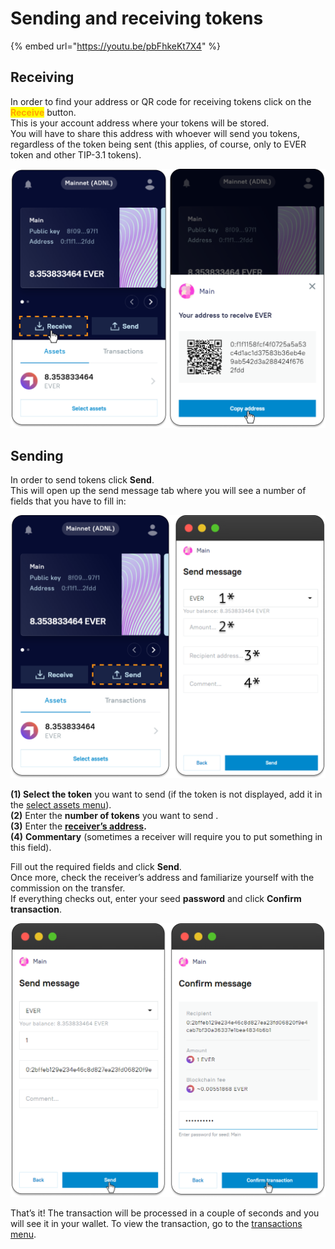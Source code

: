 # Sending and receiving tokens

{% embed url="https://youtu.be/pbFhkeKt7X4" %}

## Receiving

In order to find your address or QR code for receiving tokens click on the <mark style="color:orange;">**Receive**</mark> <mark style="color:orange;"></mark><mark style="color:orange;"></mark> button. \
This is your account address where your tokens will be stored. \
You will have to share this address with whoever will send you tokens, regardless of the token being sent (this applies, of course, only to EVER token and other TIP-3.1 tokens).

![](<../.gitbook/assets/image (12).png>)

## Sending

In order to send tokens click **Send**. \
This will open up the send message tab where you will see a number of fields that you have to fill in:

![](<../.gitbook/assets/image (30).png>)

**(1) Select the token** you want to send (if the token is not displayed, add it in the [select assets menu](./)).\
**(2)** Enter the **number of tokens** you want to send .\
**(3)** Enter the [**receiver’s address**](sending-and-receiving-tokens.md#receiving)**.**\
**(4)** **Commentary** (sometimes a receiver will require you to put something in this field).

Fill out the required fields and click **Send**. \
Once more, check the receiver’s address and familiarize yourself with the commission on the transfer. \
If everything checks out, enter your seed **password** and click **Confirm transaction**.

![](<../.gitbook/assets/image (29).png>)

That’s it! The transaction will be processed in a couple of seconds and you will see it in your wallet. To view the transaction, go to the [transactions menu](transactions.md).
